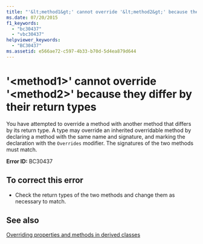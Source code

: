 ```yaml
---
title: "'&lt;method1&gt;' cannot override '&lt;method2&gt;' because they differ by their return types"
ms.date: 07/20/2015
f1_keywords: 
  - "bc30437"
  - "vbc30437"
helpviewer_keywords: 
  - "BC30437"
ms.assetid: e566ae72-c597-4b33-b70d-5d4ea879d644
---
```

# '&lt;method1&gt;' cannot override '&lt;method2&gt;' because they differ by their return types
You have attempted to override a method with another method that differs by its return type. A type may override an inherited overridable method by declaring a method with the same name and signature, and marking the declaration with the `Overrides` modifier. The signatures of the two methods must match.  
  
 **Error ID:** BC30437  
  
## To correct this error  
  
-   Check the return types of the two methods and change them as necessary to match.  
  
## See also
 [Overriding properties and methods in derived classes](~/docs/visual-basic/programming-guide/language-features/objects-and-classes/inheritance-basics.md#overriding-properties-and-methods-in-derived-classes)
